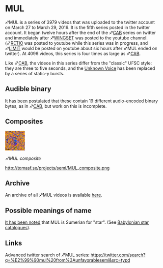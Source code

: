 # MUL

♐MUL is a series of 3979 videos that was uploaded to the twitter account
on March 27 to March 29, 2016. It is the fifth series posted in the
twitter account. It began twelve hours after the end of the
♐[CAB](CAB "wikilink") series on twitter and immediately after
♐[WINGSET](WINGSET "wikilink") was posted to the youtube channel.
(♐[RETIO](RETIO "wikilink") was posted to youtube while this series
was in progress, and ♐[LIMIT](LIMIT "wikilink") would be posted on
youtube about six hours after ♐MUL ended on twitter). At 4096 videos,
this series is four times as large as ♐[CAB](CAB "wikilink").

Like ♐[CAB](CAB "wikilink"), the videos in this series differ from the
"classic" UFSC style: they are three to five seconds, and the [Unknown Voice](Unknown_Voice "wikilink") has been replaced by a series of
static-y bursts.

## Audible binary

[It has been postulated](https://www.reddit.com/r/UnfavorableSemicircle/comments/4ckhrf/all_mul_videos/)
that these contain 19 different audio-encoded binary bytes, as in
♐[CAB](CAB "wikilink"), but work on this is incomplete.

## Composites

![MUL composite.png](MUL_composite.png "MUL composite.png")

*♐MUL composite*

<http://tomasf.se/projects/semi/MUL_composite.png>

## Archive

An archive of all ♐MUL videos is available
[here](https://www.unfavorablesemicircle.com/files/ARCHIVE_VIDEO_MUL.rar).

## Possible meanings of name

[It has been noted](https://www.reddit.com/r/UnfavorableSemicircle/comments/4c6sct/new_series_mul_has_no_more_spoken_letters/)
that MUL is Sumerian for "star". (See [Babylonian star catalogues](https://en.wikipedia.org/wiki/Babylonian_star_catalogues)).

## Links

Advanced twitter search of ♐MUL series:
<https://twitter.com/search?q=%E2%99%90mul%20from%3Aunfavorablesemi&src=typd>

